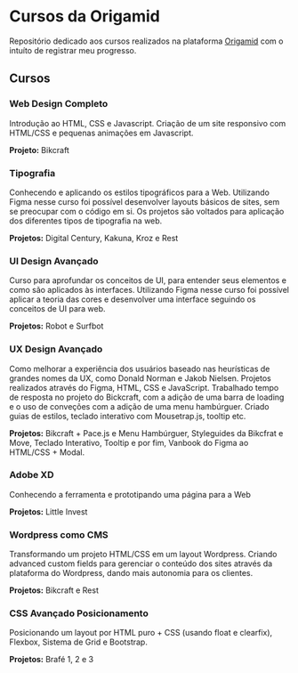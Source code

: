 # Cursos da Origamid
Repositório dedicado aos cursos realizados na plataforma [Origamid](https://www.origamid.com/) com o intuíto de registrar meu progresso.

## Cursos

### Web Design Completo
Introdução ao HTML, CSS e Javascript. Criação de um site responsivo com HTML/CSS e pequenas animações em Javascript.

**Projeto:** Bikcraft

### Tipografia
Conhecendo e aplicando os estilos tipográficos para a Web. Utilizando Figma nesse curso foi possível desenvolver layouts básicos de sites, sem se preocupar com o código em si. Os projetos são voltados para aplicação dos diferentes tipos de tipografia na web.

**Projetos:** Digital Century, Kakuna, Kroz e Rest

### UI Design Avançado
Curso para aprofundar os conceitos de UI, para entender seus elementos e como são aplicados às interfaces. Utilizando Figma nesse curso foi possível aplicar a teoria das cores e desenvolver uma interface seguindo os conceitos de UI para web.

**Projetos:** Robot e Surfbot

### UX Design Avançado
Como melhorar a experiência dos usuários baseado nas heurísticas de grandes nomes da UX, como Donald Norman e Jakob Nielsen. Projetos realizados através do Figma, HTML, CSS e JavaScript. Trabalhado tempo de resposta no projeto do Bickcraft, com a adição de uma barra de loading e o uso de conveções com a adição de uma menu hambúrguer. Criado guias de estilos, teclado interativo com Mousetrap.js, tooltip etc.

**Projetos:** Bikcraft + Pace.js e Menu Hambúrguer, Styleguides da Bikcfrat e Move, Teclado Interativo, Tooltip e por fim, Vanbook do Figma ao HTML/CSS + Modal. 

### Adobe XD
Conhecendo a ferramenta e prototipando uma página para a Web

**Projetos:** Little Invest

### Wordpress como CMS
Transformando um projeto HTML/CSS em um layout Wordpress.
Criando advanced custom fields para gerenciar o conteúdo dos sites através da plataforma do Wordpress, dando mais autonomia para os clientes.

**Projetos:** Bikcraft e Rest

### CSS Avançado Posicionamento
Posicionando um layout por HTML puro + CSS (usando float e clearfix), Flexbox, Sistema de Grid e Bootstrap.

**Projetos:** Brafé 1, 2 e 3
